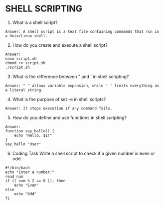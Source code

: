 
# SHELL SCRIPTING

1. What is a shell script?
```
Answer: A shell script is a text file containing commands that run in a Unix/Linux shell.
```
2. How do you create and execute a shell script?
```
Answer:
nano script.sh
chmod +x script.sh
./script.sh
```
3. What is the difference between " and ' in shell scripting?
```
Answer: " " allows variable expansion, while ' ' treats everything as a literal string.
```
4. What is the purpose of set -e in shell scripts?
```
Answer: It stops execution if any command fails.
```
5. How do you define and use functions in shell scripting?
```
Answer:
function say_hello() {
    echo "Hello, $1!"
}
say_hello "User"
```
6. Coding Task Write a shell script to check if a given number is even or odd.
```
#!/bin/bash
echo "Enter a number:"
read num
if (( num % 2 == 0 )); then
    echo "Even"
else
    echo "Odd"
fi
```
